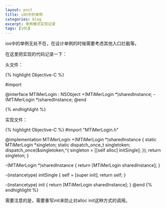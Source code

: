 ```yaml
---
layout: post
title: iOS中的单例
categories: blog
excerpt: 单例模式实现记录
tags: [iOS]
---
```


ios中的单例无处不在，在设计单例的时候需要考虑其他入口拦截等。

在这里把实现的代码记录一下：

头文件：

{% highlight Objective-C %}

#import 

@interface MTiMerLogin : NSObject
+(MTiMerLogin *)sharedInstance;
-(MTiMerLogin *)sharedInstance;
@end

{% endhighlight %}

实现文件：


{% highlight Objective-C %}
#import "MTiMerLogin.h"

@implementation MTiMerLogin
+(MTiMerLogin *)sharedInstance
{
    static MTiMerLogin *singleton;
    static dispatch_once_t singletoken;
    dispatch_once(&singletoken,^{
        singleton = [[self alloc] initSingle];
    });
    return singleton;
}

-(MTiMerLogin *)sharedInstance
{
    return [MTiMerLogin sharedInstance];
}

-(instancetype) initSingle
{
    self = [super init];
    return self;
}

-(instancetype) init
{
    return [MTiMerLogin sharedInstance];
}
@end
{% endhighlight %}

需要注意的是，需要重写init来防止对alloc init这种方式的调用。


